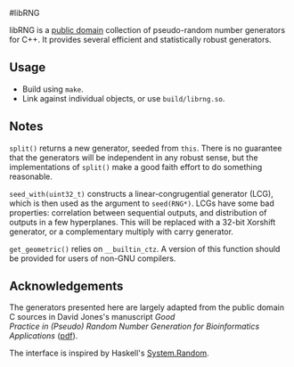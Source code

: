 #libRNG

libRNG is a [public domain](http://unlicense.org/) collection of pseudo-random number generators for C++. It provides several efficient and statistically robust generators.

## Usage

* Build using `make`.
* Link against individual objects, or use `build/librng.so`.

## Notes

`split()` returns a new generator, seeded from `this`. There is no guarantee that the generators will be independent in any robust sense, but the implementations of `split()` make a good faith effort to do something reasonable.

`seed_with(uint32_t)` constructs a linear-congrugential generator (LCG), which is then used as the argument to `seed(RNG*)`. LCGs have some bad properties: correlation between sequential outputs, and distribution of outputs in a few hyperplanes. This will be replaced with a 32-bit Xorshift generator, or a complementary multiply with carry generator.

`get_geometric()` relies on `__builtin_ctz`. A version of this function should be provided for users of non-GNU compilers.

## Acknowledgements
The generators presented here are largely adapted from the public domain C sources in David Jones's manuscript _Good   
Practice in (Pseudo) Random Number Generation for Bioinformatics Applications_ ([pdf](http://www.cs.ucl.ac.uk/staff/d.jones/GoodPracticeRNG.pdf)).

The interface is inspired by Haskell's [System.Random](http://www.haskell.org/ghc/docs/7.0.2/html/libraries/random-1.0.0.3/System-Random.html).
